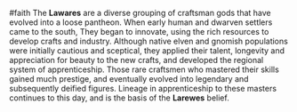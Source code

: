 #faith
The **Lawares** are a diverse grouping of craftsman gods that have evolved into a loose pantheon. When early human and dwarven settlers came to the south, They began to innovate, using the rich resources to develop crafts and industry. Although native elven and gnomish populations were initially cautious and sceptical, they applied their talent, longevity and appreciation for beauty to the new crafts, and developed the regional system of apprenticeship. Those rare craftsmen who mastered their skills gained much prestige, and eventually evolved into legendary and subsequently deified figures. Lineage in apprenticeship to these masters continues to this day, and is the basis of the **Larewes** belief.